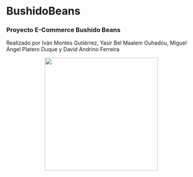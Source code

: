 # BushidoBeans
<h3>Proyecto E-Commerce Bushido Beans</h3>
<p>Realizado por Iván Montes Gutiérrez, Yasir Bel Maalem Ouhadou, Miguel Ángel Platero Duque y David Andrino Ferreira</p>
<div align="center">
  <img height="300" src="https://cdn.discordapp.com/attachments/1288177994552315917/1299030044014018641/image.png?ex=671bb781&is=671a6601&hm=2b44da2dafad89122029a6109d45cd06be8010aa7ead68752c78ffe70c2d8d0e&"/>
</div>
